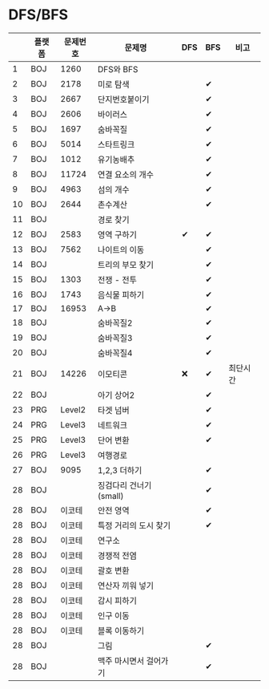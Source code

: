 # DFS/BFS

| |플랫폼|문제번호|문제명|DFS|BFS|비고|
|----|---|---|---|---|---|---|
|1|BOJ|1260|DFS와 BFS|||
|2|BOJ|2178|미로 탐색||✔|
|3|BOJ|2667|단지번호붙이기||✔|
|4|BOJ|2606|바이러스||✔||
|5|BOJ|1697|숨바꼭질||✔||
|6|BOJ|5014|스타트링크||✔|
|7|BOJ|1012|유기농배추||✔|
|8|BOJ|11724|연결 요소의 개수||✔|
|9|BOJ|4963|섬의 개수||✔|
|10|BOJ|2644|촌수계산||✔|
|11|BOJ||경로 찾기|||
|12|BOJ|2583|영역 구하기|✔|✔|
|13|BOJ|7562|나이트의 이동||✔|
|14|BOJ||트리의 부모 찾기||✔|
|15|BOJ|1303|전쟁 - 전투||✔|
|16|BOJ|1743|음식물 피하기||✔|
|17|BOJ|16953|A->B||✔|
|18|BOJ||숨바꼭질2||✔|
|19|BOJ||숨바꼭질3||✔|
|20|BOJ||숨바꼭질4||✔|
|21|BOJ|14226|이모티콘|❌|✔|최단시간
|22|BOJ||아기 상어2||✔|
|23|PRG|Level2|타겟 넘버||✔|
|24|PRG|Level3|네트워크||✔|
|25|PRG|Level3|단어 변환||✔|
|26|PRG|Level3|여행경로|||
|27|BOJ|9095|1,2,3 더하기||✔|
|28|BOJ||징검다리 건너기(small)||✔|
|28|BOJ|이코테|안전 영역||✔|
|28|BOJ|이코테|특정 거리의 도시 찾기||✔|
|28|BOJ|이코테|연구소|||
|28|BOJ|이코테|경쟁적 전염|||
|28|BOJ|이코테|괄호 변환|||
|28|BOJ|이코테|연산자 끼워 넣기|||
|28|BOJ|이코테|감시 피하기|||
|28|BOJ|이코테|인구 이동|||
|28|BOJ|이코테|블록 이동하기|||
|28|BOJ||그림||✔|
|28|BOJ||맥주 마시면서 걸어가기||✔|
